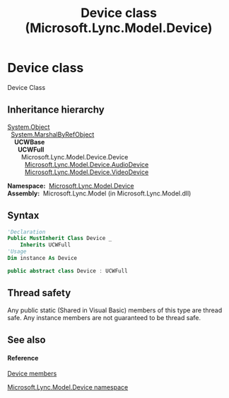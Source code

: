 ﻿---
title: Device class (Microsoft.Lync.Model.Device)
TOCTitle: Device class
ms:assetid: T:Microsoft.Lync.Model.Device.Device_DI_3_UC_OCS14MrefLyncWPF
ms:mtpsurl: https://msdn.microsoft.com/en-us/library/microsoft.lync.model.device.device_di_3_uc_ocs14mreflyncwpf(v=office.15)
ms:contentKeyID: 48592228
ms.date: 07/28/2014
mtps_version: v=office.15
f1_keywords:
- Microsoft.Lync.Model.Device.Device
dev_langs:
- CSharp
- JScript
- VB
- other
---

# Device class

Device Class

## Inheritance hierarchy

[System.Object](http://msdn2.microsoft.com/en-us/library/e5kfa45b)  
  [System.MarshalByRefObject](http://msdn2.microsoft.com/en-us/library/w4302s1f)  
    **UCWBase**  
      **UCWFull**  
        Microsoft.Lync.Model.Device.Device  
          [Microsoft.Lync.Model.Device.AudioDevice](audiodevice-class-microsoft-lync-model-device_2.md)  
          [Microsoft.Lync.Model.Device.VideoDevice](videodevice-class-microsoft-lync-model-device_2.md)  

**Namespace:**  [Microsoft.Lync.Model.Device](microsoft-lync-model-device-namespace_2.md)  
**Assembly:**  Microsoft.Lync.Model (in Microsoft.Lync.Model.dll)

## Syntax

``` vb
'Declaration
Public MustInherit Class Device _
    Inherits UCWFull
'Usage
Dim instance As Device
```

``` csharp
public abstract class Device : UCWFull
```

## Thread safety

Any public static (Shared in Visual Basic) members of this type are thread safe. Any instance members are not guaranteed to be thread safe.

## See also

#### Reference

[Device members](device-members-microsoft-lync-model-device_2.md)

[Microsoft.Lync.Model.Device namespace](microsoft-lync-model-device-namespace_2.md)

